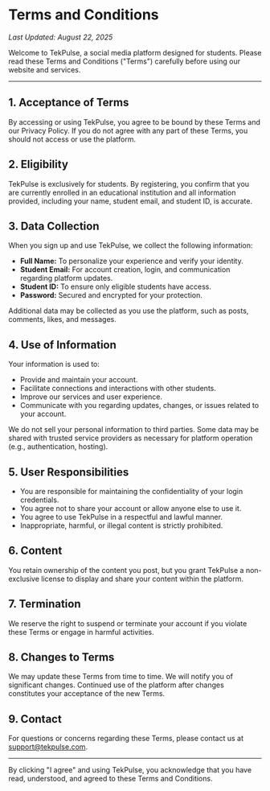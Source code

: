 # Terms and Conditions

_Last Updated: August 22, 2025_

Welcome to TekPulse, a social media platform designed for students. Please read these Terms and Conditions ("Terms") carefully before using our website and services.

---

## 1. Acceptance of Terms

By accessing or using TekPulse, you agree to be bound by these Terms and our Privacy Policy. If you do not agree with any part of these Terms, you should not access or use the platform.

## 2. Eligibility

TekPulse is exclusively for students. By registering, you confirm that you are currently enrolled in an educational institution and all information provided, including your name, student email, and student ID, is accurate.

## 3. Data Collection

When you sign up and use TekPulse, we collect the following information:
- **Full Name:** To personalize your experience and verify your identity.
- **Student Email:** For account creation, login, and communication regarding platform updates.
- **Student ID:** To ensure only eligible students have access.
- **Password:** Secured and encrypted for your protection.

Additional data may be collected as you use the platform, such as posts, comments, likes, and messages.

## 4. Use of Information

Your information is used to:
- Provide and maintain your account.
- Facilitate connections and interactions with other students.
- Improve our services and user experience.
- Communicate with you regarding updates, changes, or issues related to your account.

We do not sell your personal information to third parties. Some data may be shared with trusted service providers as necessary for platform operation (e.g., authentication, hosting).

## 5. User Responsibilities

- You are responsible for maintaining the confidentiality of your login credentials.
- You agree not to share your account or allow anyone else to use it.
- You agree to use TekPulse in a respectful and lawful manner.
- Inappropriate, harmful, or illegal content is strictly prohibited.

## 6. Content

You retain ownership of the content you post, but you grant TekPulse a non-exclusive license to display and share your content within the platform.

## 7. Termination

We reserve the right to suspend or terminate your account if you violate these Terms or engage in harmful activities.

## 8. Changes to Terms

We may update these Terms from time to time. We will notify you of significant changes. Continued use of the platform after changes constitutes your acceptance of the new Terms.

## 9. Contact

For questions or concerns regarding these Terms, please contact us at [support@tekpulse.com](mailto:support@tekpulse.com).

---

By clicking "I agree" and using TekPulse, you acknowledge that you have read, understood, and agreed to these Terms and Conditions.
